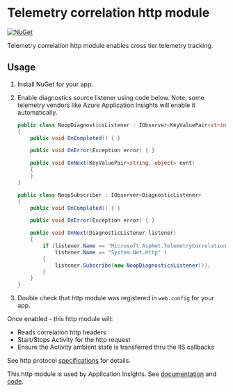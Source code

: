 # Telemetry correlation http module

[![NuGet](https://img.shields.io/nuget/v/Microsoft.AspNet.TelemetryCorrelation.svg)](https://www.nuget.org/packages/Microsoft.AspNet.TelemetryCorrelation/)

Telemetry correlation http module enables cross tier telemetry tracking.

## Usage

1. Install NuGet for your app.
2. Enable diagnostics source listener using code below. Note, some telemetry
   vendors like Azure Application Insights will enable it automatically.

    ``` csharp
    public class NoopDiagnosticsListener : IObserver<KeyValuePair<string, object>>
    {
        public void OnCompleted() { }

        public void OnError(Exception error) { }

        public void OnNext(KeyValuePair<string, object> evnt)
        {
        }
    }

    public class NoopSubscriber : IObserver<DiagnosticListener>
    {
        public void OnCompleted() { }

        public void OnError(Exception error) { }

        public void OnNext(DiagnosticListener listener)
        {
            if (listener.Name == "Microsoft.AspNet.TelemetryCorrelation" ||
                listener.Name == "System.Net.Http" )
            {
                listener.Subscribe(new NoopDiagnosticsListener());
            }
        }
    }
    ```

3. Double check that http module was registered in `web.config` for your app.

Once enabled - this http module will:

- Reads correlation http headers
- Start/Stops Activity for the http request
- Ensure the Activity ambient state is transferred thru the IIS callbacks

See http protocol [specifications][http-protocol-specification] for details.

This http module is used by Application Insights. See
[documentation][usage-in-ai-docs] and [code][usage-in-ai-code].

[http-protocol-specification]:
https://github.com/dotnet/corefx/blob/master/src/System.Diagnostics.DiagnosticSource/src/HttpCorrelationProtocol.md
[usage-in-ai-docs]:
https://docs.microsoft.com/azure/application-insights/application-insights-correlation
[usage-in-ai-code]:
https://github.com/Microsoft/ApplicationInsights-dotnet-server
